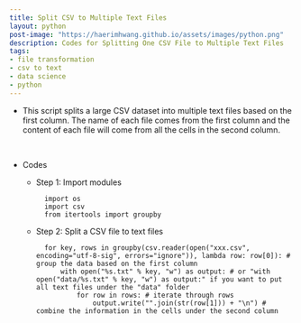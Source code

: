 ```yaml
---
title: Split CSV to Multiple Text Files
layout: python
post-image: "https://haerimhwang.github.io/assets/images/python.png"
description: Codes for Splitting One CSV File to Multiple Text Files
tags:
- file transformation
- csv to text
- data science
- python
---
```


* This script splits a large CSV dataset into multiple text files based on the first column. The name of each file comes from the first column and the content of each file will come from all the cells in the second column.  
<br>      

* Codes
    
    * Step 1: Import modules
        
            import os
            import csv 
            from itertools import groupby
      
        
    * Step 2: Split a CSV file to text files
        
            for key, rows in groupby(csv.reader(open("xxx.csv", encoding="utf-8-sig", errors="ignore")), lambda row: row[0]): # group the data based on the first column 
                with open("%s.txt" % key, "w") as output: # or "with open("data/%s.txt" % key, "w") as output:" if you want to put all text files under the "data" folder
                    for row in rows: # iterate through rows            
                        output.write("".join(str(row[1])) + "\n") # combine the information in the cells under the second column
            
